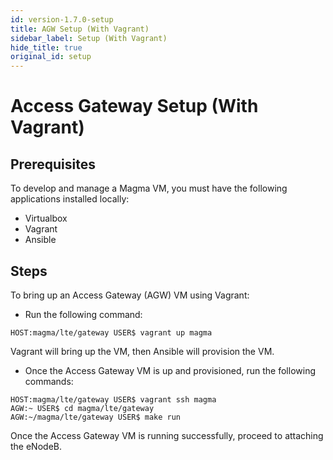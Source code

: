 ```yaml
---
id: version-1.7.0-setup
title: AGW Setup (With Vagrant)
sidebar_label: Setup (With Vagrant)
hide_title: true
original_id: setup
---
```


# Access Gateway Setup (With Vagrant)

## Prerequisites

To develop and manage a Magma VM, you must have the following applications installed locally:

- Virtualbox
- Vagrant
- Ansible

## Steps

To bring up an Access Gateway (AGW) VM using Vagrant:

- Run the following command:

``HOST:magma/lte/gateway USER$ vagrant up magma``

Vagrant will bring up the VM, then Ansible will provision the VM.

- Once the Access Gateway VM is up and provisioned, run the following commands:

```text
HOST:magma/lte/gateway USER$ vagrant ssh magma
AGW:~ USER$ cd magma/lte/gateway
AGW:~/magma/lte/gateway USER$ make run
```

Once the Access Gateway VM is running successfully, proceed to attaching the eNodeB.
